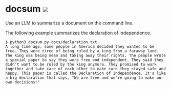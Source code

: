 # docsum ![](https://github.com/EthanTu2/docsum/workflows/tests/badge.svg)

Use an LLM to summarize a document on the command line.

The following example summarizes the declaration of independence.
```
$ python3 docsum.py docs/declaration.txt
A long time ago, some people in America decided they wanted to be free. They were tired of being ruled by a king from a faraway land. The king was being mean and taking away their rights. The people wrote a special paper to say they were free and independent. They said they didn't want to be ruled by the king anymore. They promised to work together and take care of each other to make sure they stayed safe and happy. This paper is called the Declaration of Independence. It's like a big declaration that says, "We are free and we're going to make our own decisions!"
```